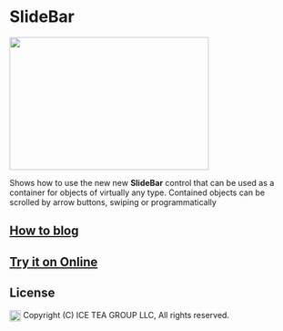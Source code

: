 SlideBar
====

<img src="https://raw.githubusercontent.com/iceteagroup/wisej-examples/master/Support/Images/SlideBar.png" width="350" height="233">

Shows how to use the new new __SlideBar__ control that can be used as a container for objects of virtually any type. Contained objects can be scrolled by arrow buttons, swiping or programmatically

## [How to blog](https://wisej.com/blog/wisej-slidebar/)

## [Try it on Online](http://demo.wisej.com/SlideBar)

License
-------
<img src="http://iceteagroup.com/wp-content/uploads/2017/01/Square-64x64-trasp.png" height="20" align="top"> Copyright (C) ICE TEA GROUP LLC, All rights reserved.
